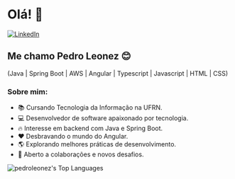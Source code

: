 # Olá! 👋
<a href="https://www.linkedin.com/in/pedroleonez/">
    <img src="https://img.shields.io/badge/LinkedIn-purple?style=for-the-badge&logo=linkedin" alt="LinkedIn">
</a>

## Me chamo Pedro Leonez 😊
(Java | Spring Boot | AWS | Angular | Typescript | Javascript | HTML | CSS)

### Sobre mim:
- 📚 Cursando Tecnologia da Informação na UFRN.
- 💻 Desenvolvedor de software apaixonado por tecnologia.
- 🔥 Interesse em backend com Java e Spring Boot.
- ❤️ Desbravando o mundo do Angular.
- 🌎 Explorando melhores práticas de desenvolvimento.
- 🤝 Aberto a colaborações e novos desafios.

![pedroleonez's Top Languages](https://github-readme-stats.vercel.app/api/top-langs/?username=pedroleonez&theme=dracula&show_icons=true&hide_border=true&layout=compact)
